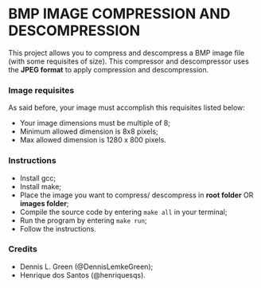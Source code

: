 # BMP IMAGE COMPRESSION AND DESCOMPRESSION
This project allows you to compress and descompress a BMP image file (with some requisites of size). This compressor and descompressor uses the **JPEG format** to apply compression and descompression.

### Image requisites
As said before, your image must accomplish this requisites listed below:
- Your image dimensions must be multiple of 8;
- Minimum allowed dimension is 8x8 pixels;
- Max allowed dimension is 1280 x 800 pixels.

### Instructions
- Install gcc;
- Install make;
- Place the image you want to compress/ descompress in **root folder** OR **images folder**;
- Compile the source code by entering `make all` in your terminal;
- Run the program by entering `make run`;
- Follow the instructions.

### Credits
- Dennis L. Green (@DennisLemkeGreen);
- Henrique dos Santos (@henriquesqs).
